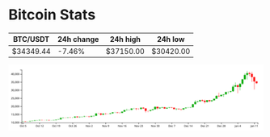 # Bitcoin Stats

BTC/USDT|24h change|24h high|24h low|
|---|---|---|---|
|$34349.44|-7.46%|$37150.00|$30420.00|

<img src="./chart.svg">
